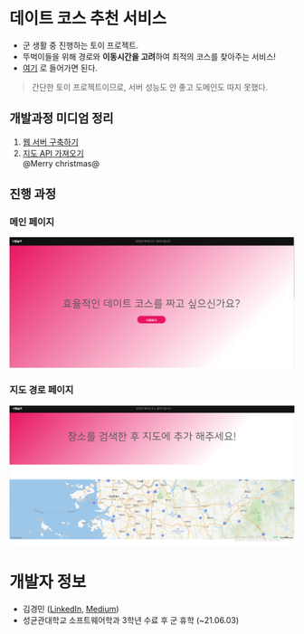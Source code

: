 #  데이트 코스 추천 서비스

- 군 생활 중 진행하는 토이 프로젝트.   
- 뚜벅이들을 위해 경로와 **이동시간을 고려**하여 최적의 코스를 찾아주는 서비스!  
- [여기](http://15.164.88.155/) 로 들어가면 된다.   

> 간단한 토이 프로젝트이므로, 서버 성능도 안 좋고 도메인도 따지 못했다.  


## 개발과정 미디엄 정리

1. [웹 서버 구축하기](https://medium.com/myinterest/20%EB%85%84-%EC%B6%94%EC%84%9D%EC%9D%84-%EB%A7%9E%EC%9D%B4%ED%95%98%EB%8A%94-%ED%86%A0%EC%9D%B4-%ED%94%84%EB%A1%9C%EC%A0%9D%ED%8A%B8-1-%EC%9B%B9-%EC%84%9C%EB%B2%84-%EA%B5%AC%EC%B6%95%ED%95%98%EA%B8%B0-416c2960318f?source=friends_link&sk=1b051d7dad858e48c10e493c110d31f9)   
2. [지도 API 가져오기](https://medium.com/myinterest/%EA%B5%B0%EB%8C%80%EC%97%90%EC%84%9C-%ED%86%A0%EC%9D%B4%ED%94%84%EB%A1%9C%EC%A0%9D%ED%8A%B8-2-%EC%A7%80%EB%8F%84-api-%EA%B0%80%EC%A0%B8%EC%98%A4%EA%B8%B0-c4b4e929dfec)  
@Merry christmas@
## 진행 과정 

### 메인 페이지
![main page](readmeImages/main_page.png)

### 지도 경로 페이지
![2nd page](readmeImages/2nd_page.png)



# 개발자 정보
- 김경민 ([LinkedIn](https://www.linkedin.com/in/kyungmin-kim/),  [Medium](https://medium.com/@lufovic77))
- 성균관대학교 소프트웨어학과 3학년 수료 후 군 휴학 (~21.06.03)
